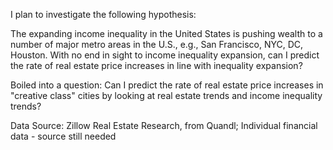 I plan to investigate the following hypothesis:

The expanding income inequality in the United States is pushing wealth to a number of major metro areas in the U.S., e.g., San Francisco, NYC, DC, Houston.  With no end in sight to income inequality expansion, can I predict the rate of real estate price increases in line with inequality expansion?

Boiled into a question: Can I predict the rate of real estate price increases in "creative class" cities by looking at real estate trends and income inequality trends?  

Data Source: Zillow Real Estate Research, from Quandl; Individual financial data - source still needed